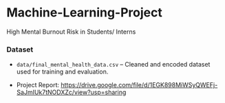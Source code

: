 # Machine-Learning-Project
High Mental Burnout Risk in Students/ Interns
### Dataset

- `data/final_mental_health_data.csv` – Cleaned and encoded dataset used for training and evaluation.

- Project Report: https://drive.google.com/file/d/1EGK898MiWSyQWEFj-SaJmIUk7tNODXZc/view?usp=sharing

